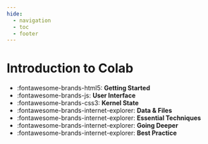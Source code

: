 ```yaml
---
hide:
  - navigation
  - toc
  - footer
---
```

# Introduction to Colab

<div class="grid cards" markdown>

- :fontawesome-brands-html5: __Getting Started__ 
- :fontawesome-brands-js: __User Interface__ 
- :fontawesome-brands-css3: __Kernel State__ 
- :fontawesome-brands-internet-explorer: __Data & Files__ 
- :fontawesome-brands-internet-explorer: __Essential Techniques__ 
- :fontawesome-brands-internet-explorer: __Going Deeper__ 
- :fontawesome-brands-internet-explorer: __Best Practice__ 



</div>